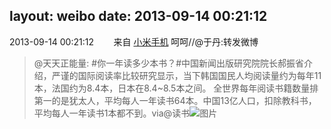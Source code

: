 layout: weibo
date: 2013-09-14 00:21:12
---
2013-09-14 00:21:12  &nbsp;&nbsp;&nbsp;&nbsp;&nbsp;&nbsp; 来自 <a href="http://app.weibo.com/t/feed/22zMnn" rel="nofollow">小米手机</a>
呵呵//@于丹:转发微博
>  @天天正能量: #你一年读多少本书？#中国新闻出版研究院院长郝振省介绍，严谨的国际阅读率比较研究显示，当下韩国国民人均阅读量约为每年11本，法国约为8.4本，日本在8.4~8.5本之间。 全世界每年阅读书籍数量排第一的是犹太人，平均每人一年读书64本。中国13亿人口，扣除教科书，平均每人一年读书1本都不到。via@读书 ​​​
>  ![图片](https://ww1.sinaimg.cn/large/83f4cee4gw1e8kmgguav7j20c807ydgm.jpg)
